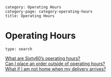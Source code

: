 ```meta-category
category: Operating Hours
category-page: category-operating-hours
title: Operating Hours
```
# Operating Hours

```component
type: search 
```

[What are Sixty60’s operating hours?](pages://operating-hours-what-are-sixty60s-operating-hours)  
[Can I place an order outside of operating hours?](pages://operating-hours-can-i-place-an-order-outside-of-operating-hours)  
[What if I am not home when my delivery arrives?](pages://operating-hours-what-if-i-am-not-home-when-my-delivery-arrives-)  
